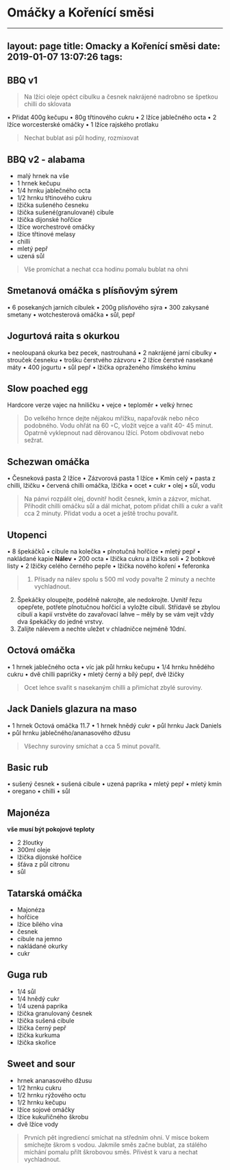 # Omáčky a Kořenící směsi

---
layout: page
title: Omacky a Kořenící směsi
date: 2019-01-07 13:07:26
tags:
---

## BBQ v1

> Na lžíci oleje opéct cibulku a česnek nakrájené nadrobno se špetkou chilli do sklovata

• Přidat 400g kečupu
• 80g třtinového cukru
• 2 lžíce jablečného octa
• 2 lžíce worcesterské omáčky
• 1 lžíce rajského protlaku
> Nechat bublat asi půl hodiny, rozmixovat

## BBQ v2 - alabama

* malý hrnek na vše
* 1 hrnek kečupu
* 1/4 hrnku jablečného octa
* 1/2 hrnku třtinového cukru
* lžička sušeného česneku
* lžička sušené(granulované) cibule
* lžička dijonské hořčice
* lžíce worchestrové omáčky
* lžíce třtinové melasy
* chilli
* mletý pepř
* uzená sůl

> Vše promíchat a nechat cca hodinu pomalu bublat na ohni


## Smetanová omáčka s plísňovým sýrem
• 6 posekaných jarních cibulek
• 200g plísňového sýra
• 300 zakysané smetany
• wotchesterová omáčka
• sůl, pepř

## Jogurtová raita s okurkou
• neoloupaná okurka bez pecek, nastrouhaná
• 2 nakrájené jarní cibulky
• strouček česneku
• trošku čerstvého zázvoru
• 2 lžíce čerstvé nasekané máty
• 400 jogurtu
• sůl pepř
• lžička opraženého římského kmínu

## Slow poached egg
Hardcore verze vajec na hniličku
• vejce
• teploměr
• velký hrnec
>Do velkého hrnce dejte nějakou mřížku, napařovák nebo něco
podobného. Vodu ohřát na 60 ◦C, vložit vejce a vařit 40-
45 minut. Opatrně vyklepnout nad děrovanou lžící. Potom
obdivovat nebo sežrat.

## Schezwan omáčka
• Česneková pasta 2 lžíce
• Zázvorová pasta 1 lžíce
• Kmín celý
• pasta z chilli, lžičku
• červená chilli omáčka, lžička
• ocet
• cukr
• olej
• sůl, vodu
>Na pánvi rozpálit olej, dovnitř hodit česnek, kmín a zázvor,
míchat.
Přihodit chilli omáčku sůl a dál míchat, potom přidat chilli a
cukr a vařit cca 2 minuty. Přidat vodu a ocet a ještě trochu
povařit.

## Utopenci
• 8 špekáčků
• cibule na kolečka
• plnotučná hořčice
• mletý pepř
• nakládané kapie
**Nálev**
• 200 octa
• lžička cukru a lžička soli
• 2 bobkové listy
• 2 lžičky celého černého pepře
• lžička nového koření
• feferonka
>1. Přísady na nálev spolu s 500 ml vody povařte 2 minuty a
nechte vychladnout.
2. Špekáčky oloupejte, podélně nakrojte, ale nedokrojte.
Uvnitř řezu opepřete, potřete plnotučnou hořčicí a vyložte
cibulí. Střídavě se zbylou cibulí a kapií vrstvěte do zavařovací lahve – měly by se vám vejít vždy dva špekáčky do jedné
vrstvy.
3. Zalijte nálevem a nechte uležet v chladničce nejméně 10dní.

## Octová omáčka
• 1 hrnek jablečného octa
• víc jak půl hrnku kečupu
• 1/4 hrnku hnědého cukru
• dvě chilli papričky
• mletý černý a bílý pepř, dvě lžičky
>Ocet lehce svařit s nasekaným chilli a přimíchat zbylé suroviny.

## Jack Daniels glazura na maso
• 1 hrnek Octová omáčka 11.7
• 1 hrnek hnědý cukr
• půl hrnku Jack Daniels
• půl hrnku jablečného/ananasového džusu
>Všechny suroviny smíchat a cca 5 minut povařit.

## Basic rub
• sušený česnek
• sušená cibule
• uzená paprika
• mletý pepř
• mletý kmín
• oregano
• chilli
• sůl

## Majonéza

**vše musí být pokojové teploty**

* 2 žloutky
* 300ml oleje
* lžička dijonské hořčice
* šťáva z půl citronu
* sůl

## Tatarská omáčka
* Majonéza
* hořčice
* lžíce bílého vína
* česnek
* cibule na jemno
* nakládané okurky
* cukr

## Guga rub
* 1/4 sůl
* 1/4 hnědý cukr
* 1/4 uzená paprika
* lžička granulovaný česnek
* lžička sušená cibule
* lžička černý pepř
* lžička kurkuma
* lžička skořice

## Sweet and sour
- hrnek ananasového džusu
- 1/2 hrnku cukru
- 1/2 hrnku rýžového octu
- 1/2 hrnku kečupu
- lžíce sojové omáčky
- lžíce kukuřičného škrobu
- dvě lžíce vody

> Prvních pět ingrediencí smíchat na středním ohni. V misce bokem smíchejte škrom s vodou. Jakmile směs začne bublat, za stálého míchání pomalu přilt škrobovou směs. Přivést k varu a nechat vychladnout.
